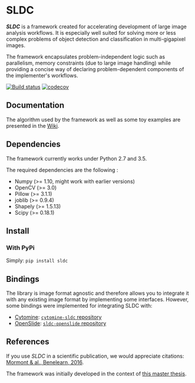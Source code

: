 # SLDC

**_SLDC_** is a framework created for accelerating development of large image analysis workflows. It is especially well 
suited for solving more or less complex problems of object detection and classification in multi-gigapixel images.

The framework encapsulates problem-independent logic such as parallelism, memory constraints (due to large image handling) 
while providing a concise way of declaring problem-dependent components of the implementer's workflows.

[![Build status](https://travis-ci.org/waliens/sldc.svg?branch=master)](https://travis-ci.org/waliens/sldc)
[![codecov](https://codecov.io/gh/waliens/sldc/branch/master/graph/badge.svg)](https://codecov.io/gh/waliens/sldc)

## Documentation

The algorithm used by the framework as well as some toy examples are presented in the [Wiki](https://github.com/waliens/sldc/wiki).

## Dependencies

The framework currently works under Python 2.7 and 3.5.

The required dependencies are the following :

* Numpy (>= 1.10, might work with earlier versions)
* OpenCV (>= 3.0)
* Pillow (>= 3.1.1)
* joblib (>= 0.9.4)
* Shapely (>= 1.5.13)
* Scipy (>= 0.18.1)

## Install

### With PyPi

Simply: `pip install sldc`

## Bindings

The library is image format agnostic and therefore allows you to integrate it with any existing image format by implementing some interfaces. However, some bindings were implemented for integrating SLDC with: 

+ [Cytomine](http://www.cytomine.be/): [`cytomine-sldc` repository](https://github.com/cytomine/Cytomine-python-datamining/tree/master/cytomine-datamining/algorithms/sldc) 
+ [OpenSlide](http://openslide.org/): [`sldc-openslide` repository](https://github.com/waliens/sldc-openslide)

## References

If you use _SLDC_ in a scientific publication, we would appreciate citations: [Mormont & al., Benelearn, 2016](http://orbi.ulg.ac.be/handle/2268/202624).

The framework was initially developed in the context of [this master thesis](http://hdl.handle.net/2268.2/1314).
